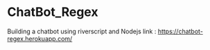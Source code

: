 # ChatBot_Regex
Building a chatbot using riverscript and Nodejs
link : https://chatbot-regex.herokuapp.com/

